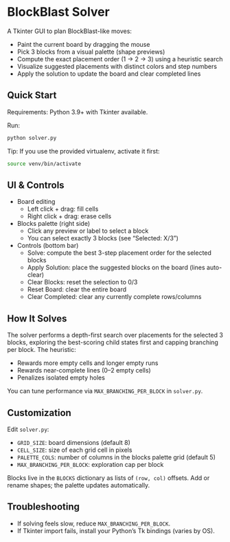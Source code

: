 BlockBlast Solver
=================

A Tkinter GUI to plan BlockBlast-like moves:
- Paint the current board by dragging the mouse
- Pick 3 blocks from a visual palette (shape previews)
- Compute the exact placement order (1 → 2 → 3) using a heuristic search
- Visualize suggested placements with distinct colors and step numbers
- Apply the solution to update the board and clear completed lines

Quick Start
-----------

Requirements: Python 3.9+ with Tkinter available.

Run:

```bash
python solver.py
```

Tip: If you use the provided virtualenv, activate it first:

```bash
source venv/bin/activate
```

UI & Controls
-------------

- Board editing
  - Left click + drag: fill cells
  - Right click + drag: erase cells
- Blocks palette (right side)
  - Click any preview or label to select a block
  - You can select exactly 3 blocks (see “Selected: X/3”)
- Controls (bottom bar)
  - Solve: compute the best 3-step placement order for the selected blocks
  - Apply Solution: place the suggested blocks on the board (lines auto-clear)
  - Clear Blocks: reset the selection to 0/3
  - Reset Board: clear the entire board
  - Clear Completed: clear any currently complete rows/columns

How It Solves
-------------

The solver performs a depth-first search over placements for the selected 3 blocks, exploring the best-scoring child states first and capping branching per block. The heuristic:
- Rewards more empty cells and longer empty runs
- Rewards near-complete lines (0–2 empty cells)
- Penalizes isolated empty holes

You can tune performance via `MAX_BRANCHING_PER_BLOCK` in `solver.py`.

Customization
-------------

Edit `solver.py`:
- `GRID_SIZE`: board dimensions (default 8)
- `CELL_SIZE`: size of each grid cell in pixels
- `PALETTE_COLS`: number of columns in the blocks palette grid (default 5)
- `MAX_BRANCHING_PER_BLOCK`: exploration cap per block

Blocks live in the `BLOCKS` dictionary as lists of `(row, col)` offsets. Add or rename shapes; the palette updates automatically.

Troubleshooting
---------------

- If solving feels slow, reduce `MAX_BRANCHING_PER_BLOCK`.
- If Tkinter import fails, install your Python’s Tk bindings (varies by OS).


